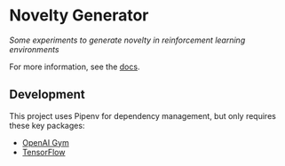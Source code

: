 # Novelty Generator
*Some experiments to generate novelty in reinforcement learning environments*

For more information, see the [docs](https://williecubed.github.io/novelty-generator).

## Development
This project uses Pipenv for dependency management, but only requires these
key packages:
 - [OpenAI Gym](https://gym.openai.com/)
 - [TensorFlow](https://tensorflow.org/)